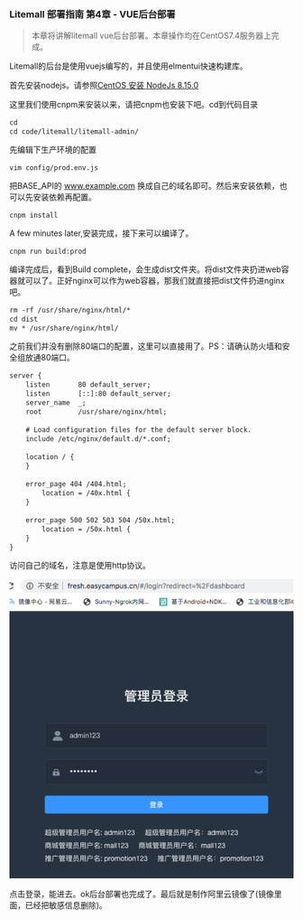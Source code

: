 ### Litemall 部署指南 第4章 - VUE后台部署

> 本章将讲解litemall vue后台部署。本章操作均在CentOS7.4服务器上完成。

Litemall的后台是使用vuejs编写的，并且使用elmentui快速构建库。

首先安装nodejs。请参照[CentOS 安装 NodeJs 8.15.0](https://github.com/iotechn/document-basic/blob/master/CentOS_Install_NodeJS_8.15.0.md)

这里我们使用cnpm来安装以来，请把cnpm也安装下吧。cd到代码目录
	
	cd
	cd code/litemall/litemall-admin/

先编辑下生产环境的配置

	vim config/prod.env.js
	
把BASE_API的 www.example.com 换成自己的域名即可。然后来安装依赖，也可以先安装依赖再配置。

	cnpm install

A few minutes later,安装完成，接下来可以编译了。

	cnpm run build:prod

编译完成后，看到Build complete，会生成dist文件夹。将dist文件夹扔进web容器就可以了。正好nginx可以作为web容器，那我们就直接把dist文件扔进nginx吧。

	rm -rf /usr/share/nginx/html/*
	cd dist
	mv * /usr/share/nginx/html/

之前我们并没有删除80端口的配置，这里可以直接用了。PS：请确认防火墙和安全组放通80端口。

	server {
        listen       80 default_server;
        listen       [::]:80 default_server;
        server_name  _;
        root         /usr/share/nginx/html;

        # Load configuration files for the default server block.
        include /etc/nginx/default.d/*.conf;

        location / {
        }

        error_page 404 /404.html;
            location = /40x.html {
        }

        error_page 500 502 503 504 /50x.html;
            location = /50x.html {
        }
    }

访问自己的域名，注意是使用http协议。

![admin](./images/admin.png)

点击登录，能进去。ok后台部署也完成了。最后就是制作阿里云镜像了(镜像里面，已经把敏感信息删除)。

	

